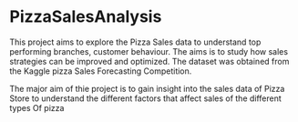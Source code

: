 # PizzaSalesAnalysis
This project aims to explore the Pizza Sales data to understand top performing branches, customer behaviour. The aims is to study how sales strategies can be improved and optimized. The dataset was obtained from the Kaggle pizza Sales Forecasting Competition.

The major aim of thie project is to gain insight into the sales data of Pizza Store to understand the different factors that affect sales of the different types Of pizza

